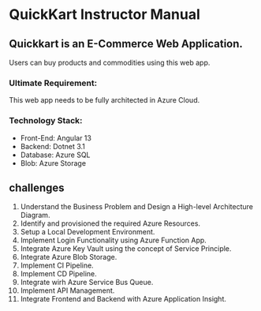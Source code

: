 # QuickKart Instructor Manual

## Quickkart is an E-Commerce Web Application.
Users can buy products and commodities using this web app. 

### Ultimate Requirement:
This web app needs to be fully architected in Azure Cloud.

### Technology Stack:
- Front-End: Angular 13
- Backend: Dotnet 3.1
- Database: Azure SQL
- Blob: Azure Storage

## challenges
1. Understand the Business Problem and Design a High-level Architecture Diagram.
2. Identify and provisioned the required Azure Resources.
3. Setup a Local Development Environment.
4. Implement Login Functionality using Azure Function App.
5. Integrate Azure Key Vault using the concept of Service Principle.
6. Integrate Azure Blob Storage.
7. Implement CI Pipeline.
8. Implement CD Pipeline.
9. Integrate wirh Azure Service Bus Queue.
10. Implement API Management.
11. Integrate Frontend and Backend with Azure Application Insight.